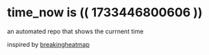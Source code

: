 # time_now is (( 1733446800606 ))

an automated repo that shows the currnent time

inspired by [breakingheatmap](https://github.com/breakingheatmap/breakingheatmap)